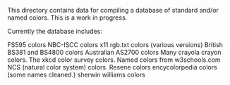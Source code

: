 This directory contains data for compiling a database of standard and/or named
colors. This is a work in progress. 

Currently the database includes:

FS595 colors
NBC-ISCC colors
x11 rgb.txt colors (various versions)
British BS381 and BS4800 colors
Australian AS2700 colors
Many crayola crayon colors. 
The xkcd color survey colors. 
Named colors from w3schools.com
NCS (natural color system) colors.
Resene colors
encycolorpedia colors (some names cleaned.)
sherwin williams colors
